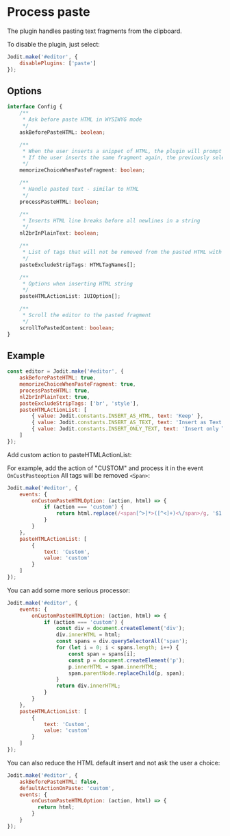 # Process paste

The plugin handles pasting text fragments from the clipboard.

To disable the plugin, just select:

```js
Jodit.make('#editor', {
	disablePlugins: ['paste']
});
```

## Options

```ts
interface Config {
	/**
	 * Ask before paste HTML in WYSIWYG mode
	 */
	askBeforePasteHTML: boolean;

	/**
	 * When the user inserts a snippet of HTML, the plugin will prompt for the insertion method.
	 * If the user inserts the same fragment again, the previously selected option will be used without prompting for confirmation.
	 */
	memorizeChoiceWhenPasteFragment: boolean;

	/**
	 * Handle pasted text - similar to HTML
	 */
	processPasteHTML: boolean;

	/**
	 * Inserts HTML line breaks before all newlines in a string
	 */
	nl2brInPlainText: boolean;

	/**
	 * List of tags that will not be removed from the pasted HTML with INSERT_AS_TEXT mode
	 */
	pasteExcludeStripTags: HTMLTagNames[];

	/**
	 * Options when inserting HTML string
	 */
	pasteHTMLActionList: IUIOption[];

	/**
	 * Scroll the editor to the pasted fragment
	 */
	scrollToPastedContent: boolean;
}
```

## Example

```javascript
const editor = Jodit.make('#editor', {
	askBeforePasteHTML: true,
	memorizeChoiceWhenPasteFragment: true,
	processPasteHTML: true,
	nl2brInPlainText: true,
	pasteExcludeStripTags: ['br', 'style'],
	pasteHTMLActionList: [
		{ value: Jodit.constants.INSERT_AS_HTML, text: 'Keep' },
		{ value: Jodit.constants.INSERT_AS_TEXT, text: 'Insert as Text' },
		{ value: Jodit.constants.INSERT_ONLY_TEXT, text: 'Insert only Text' }
	]
});
```

Add custom action to pasteHTMLActionList:

For example, add the action of "CUSTOM" and process it in the event `OnCustPasteoption`
All tags will be removed `<Span>`:

```javascript
Jodit.make('#editor', {
	events: {
		onCustomPasteHTMLOption: (action, html) => {
			if (action === 'custom') {
				return html.replace(/<span[^>]*>([^<]+)<\/span>/g, '$1');
			}
		}
	},
	pasteHTMLActionList: [
		{
			text: 'Custom',
			value: 'custom'
		}
	]
});
```

You can add some more serious processor:

```javascript
Jodit.make('#editor', {
	events: {
		onCustomPasteHTMLOption: (action, html) => {
			if (action === 'custom') {
				const div = document.createElement('div');
				div.innerHTML = html;
				const spans = div.querySelectorAll('span');
				for (let i = 0; i < spans.length; i++) {
					const span = spans[i];
					const p = document.createElement('p');
					p.innerHTML = span.innerHTML;
					span.parentNode.replaceChild(p, span);
				}
				return div.innerHTML;
			}
		}
	},
	pasteHTMLActionList: [
		{
			text: 'Custom',
			value: 'custom'
		}
	]
});
```

You can also reduce the HTML default insert and not ask the user a choice:

```javascript
Jodit.make('#editor', {
	askBeforePasteHTML: false,
	defaultActionOnPaste: 'custom',
	events: {
		onCustomPasteHTMLOption: (action, html) => {
		  return html;
		}
	}
});
```
